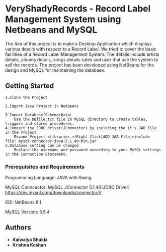# VeryShadyRecords - Record Label Management System using Netbeans and MySQL


The Aim of this project is to make a Desktop Application which
displays various details with respect to a Record Label. We tried to
cover the basic facilities of a Record Label Management System. The
details include artists details, albums details, songs details sales and
user that use the system to sell the records. The project has been
developed using NetBeans for the design and MySQL for maintaining
the database.

## Getting Started

	1.Clone the Project 

	2.Import Java Project in NetBeans
		
	3.Import Database(Schema+Data)
		Use the DBfile.txt file in MySQL directory to create tables, triggers and stored procedures. 
	4.Connect the JDBC driver(JConnector) by including the it's JAR File in the Project
		Expand Project->Libraries->(Right Click)ADD JAR File->include file: mysql-connector-java-5.1.40-bin.jar
	5.Database setting can be changed
		Replace the username and password according to your MySQL settings in the Connection Statement.

### Prerequisites and Requirements

Programming Language: JAVA with Swing


MySQL Conncector: MySQL JConnector 5.1.40(JDBC Driver) https://dev.mysql.com/downloads/connector/j/


IDE: NetBeans 8.1


MySQL Version: 5.5.4


## Authors

* **Kaiwalya Shukla** 
* **Krishna Keshan**



